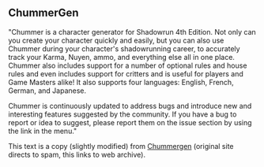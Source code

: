 ChummerGen
-------

"Chummer is a character generator for Shadowrun 4th Edition.
Not only can you create your character quickly and easily,
but you can also use Chummer during your character's shadowrunning career,
to accurately track your Karma, Nuyen, ammo, and everything else all in one place.
Chummer also includes support for a number of optional rules and house rules and even includes
support for critters and is useful for players and Game Masters alike!
It also supports four languages: English, French, German, and Japanese.

Chummer is continuously updated to address bugs and introduce new and interesting features suggested by the community.
If you have a bug to report or idea to suggest, please report them on the issue section by using the link in the menu."

This text is a copy (slightly modified) from [Chummergen](https://web.archive.org/web/20191219091138/http://chummergen.com/) (original site directs to spam, this links to web archive). 
